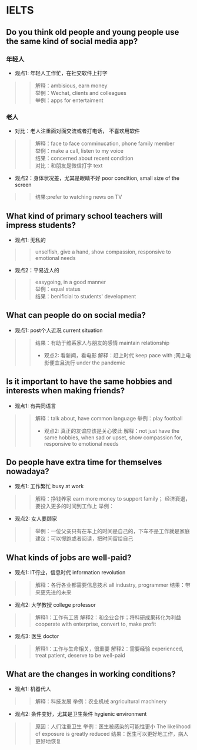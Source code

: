 # IELTS
## Do you think old people and young people use the same kind of social media app?
### 年轻人
* 观点1: 年轻人工作忙，在社交软件上打字<br>
>> 解释：ambisious, earn money<br>
>> 举例：Wechat, clients and colleagues<br>
>> 举例：apps for entertaiment<br>
### 老人
* 对比：老人注重面对面交流或者打电话， 不喜欢用软件<br>
>> 解释：face to face comminucation, phone family member<br>
>> 举例：make a call, listen to my voice<br>
>> 结果：concerned about recent condition<br>
>> 对比：和朋友是微信打字 text
* 观点2：身体状况差，尤其是眼睛不好 poor condition, small size of the screen<br>
>> 结果:prefer to watching news on TV
## What kind of primary school teachers will impress students?
* 观点1: 无私的
>> unselfish, give a hand, show compassion, responsive to emotional needs
* 观点2：平易近人的
>> easygoing, in a good manner<br>
>> 举例：equal status<br>
>> 结果：benificial to students' development 
## What can people do on social media?
* 观点1: post个人近况 current situation
>> 结果：有助于维系家人与朋友的感情 maintain relationship  
>> * 观点2: 看新闻，看电影
>> 解释：赶上时代 keep pace with ;网上电影便宜且流行 under the pandemic 
## Is it important to have the same hobbies and interests when making friends?
* 观点1: 有共同语言
>> 解释：talk about, have common language
>> 举例：play football  
>> * 观点2: 真正的友谊应该是关心彼此
>> 解释：not just have the same hobbies, when sad or upset, show compassion for, responsive to emotional needs
## Do people have extra time for themselves nowadaya?
* 观点1: 工作繁忙 busy at work
>> 解释：挣钱养家 earn more money to support family； 经济衰退，要投入更多的时间到工作上
>> 举例：  
* 观点2: 女人要顾家
>> 举例：一位父亲只有在车上的时间是自己的，下车不是工作就是家庭
>> 建议：可以慢跑或者阅读，把时间留给自己
## What kinds of jobs are well-paid?
* 观点1: IT行业，信息时代 information revolution
>> 解释：各行各业都需要信息技术 all industry, programmer
>> 结果：带来更先进的未来  
* 观点2: 大学教授 college professor
>> 解释1：工作有工资
>> 解释2：和企业合作；将科研成果转化为利益 cooperate with enterprise, convert to, make profit
* 观点3: 医生 doctor
>> 解释1：工作与生命相关，很重要
>> 解释2：需要经验 experienced, treat patient, deserve to be well-paid
## What are the changes in working conditions?
* 观点1: 机器代人
>> 解释：科技发展
>> 举例：农业机械 argricultural machinery
* 观点2: 条件变好，尤其是卫生条件 hygienic environment
>> 原因：人们注重卫生
>> 举例：医生被感染的可能性更小 The likelihood of exposure is greatly reduced
>> 结果：医生可以更好地工作，病人更好地恢复
